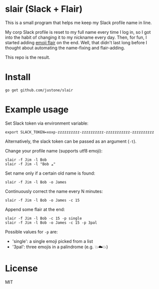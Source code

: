 # slair (Slack + Flair)

This is a small program that helps me keep my Slack profile name in line.

My corp Slack profile is reset to my full name every time I log in, so I got
into the habit of changing it to my nickname every day.  Then, for fun,
I started adding [emoji flair](http://emojipedia.org/) on the end.  Well, that
didn't last long before I thought about automating the name-fixing and
flair-adding.

This repo is the result.

# Install

```
go get github.com/justone/slair
```

# Example usage

Set Slack token via environment variable:

```
export SLACK_TOKEN=xoxp-zzzzzzzzzz-zzzzzzzzzz-zzzzzzzzzzz-zzzzzzzzzz
```

Alternatively, the slack token can be passed as an argument (`-t`).

Change your profile name (supports utf8 emoji):

```
slair -f Jim -l Bob
slair -f Jim -l "Bob ☁️"
```

Set name only if a certain old name is found:

```
slair -f Jim -l Bob -o James
```

Continuously correct the name every N minutes:

```
slair -f Jim -l Bob -o James -c 15
```

Append some flair at the end:

```
slair -f Jim -l Bob -c 15 -p single
slair -f Jim -l Bob -o James -c 15 -p 3pal
```

Possible values for `-p` are:

* 'single': a single emoji picked from a list
* '3pal': three emojis in a palindrome (e.g. 💥☁️💥)

# License

MIT
